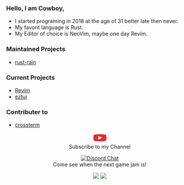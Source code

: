### Hello, I am Cowboy,

  - I started programing in 2018 at the age of 31 better late then never.
  - My favorit language is Rust.
  - My Editor of choice is NeoVim, maybe one day Revim.


### Maintained Projects
  - [rust-rain](https://rusty-rain.xyz)

### Current Projects
  - [Revim](https://github.com/cowboy8625/revim)
  - [eztui](https://github.com/cowboy8625/eztui)

### Contributer to
  - [crossterm](https://github.com/crossterm-rs/crossterm)

<p align="center">
  <a href="https://www.youtube.com/cowboy8625"><img width=35 height=25 alt="Youtube" src="./youtube-logo.png"></a>
  <br>Subscribe to my Channel
</p>
<p align="center">
  <a href="https://discord.gg/KwnGX8P"><img alt="Discord Chat" src="https://img.shields.io/discord/509849754155614230"></a>
  <br>Come see when the next game jam is!
</p>

<p align="center">
  <img src="https://github-readme-stats.vercel.app/api?username=cowboy8625&count_private=true&show_icons=true&bg_color=262922&title_color=7cf221&text_color=f9f3d8&icon_color=00ddf0&locale=en">
  <img src="https://github-readme-stats.vercel.app/api/top-langs/?username=cowboy8625&layout=compact&bg_color=262922&title_color=7cf221&text_color=f9f3d8&icon_color=00ddf0&locale=en">
</p>
